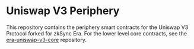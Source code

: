 # Uniswap V3 Periphery

This repository contains the periphery smart contracts for the Uniswap V3 Protocol forked for zkSync Era.
For the lower level core contracts, see the [era-uniswap-v3-core](https://github.com/uniswap-zksync/era-uniswap-v3-core)
repository.
